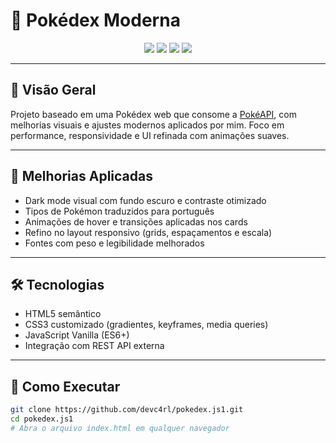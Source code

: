 # 🚀 Pokédex Moderna

<div align="center">
  <img src="https://img.shields.io/badge/HTML5-E34F26?style=for-the-badge&logo=html5&logoColor=white">
  <img src="https://img.shields.io/badge/CSS3-1572B6?style=for-the-badge&logo=css3&logoColor=white">
  <img src="https://img.shields.io/badge/JavaScript-F7DF1E?style=for-the-badge&logo=javascript&logoColor=black">
  <img src="https://img.shields.io/badge/REST%20API-PokéAPI-red?style=for-the-badge">
</div>

---

## 📌 Visão Geral

Projeto baseado em uma Pokédex web que consome a [PokéAPI](https://pokeapi.co/), com melhorias visuais e ajustes modernos aplicados por mim. Foco em performance, responsividade e UI refinada com animações suaves.

---

## 🧩 Melhorias Aplicadas

- Dark mode visual com fundo escuro e contraste otimizado
- Tipos de Pokémon traduzidos para português
- Animações de hover e transições aplicadas nos cards
- Refino no layout responsivo (grids, espaçamentos e escala)
- Fontes com peso e legibilidade melhorados

---

## 🛠 Tecnologias

- HTML5 semântico
- CSS3 customizado (gradientes, keyframes, media queries)
- JavaScript Vanilla (ES6+)
- Integração com REST API externa

---

## 🧪 Como Executar

```bash
git clone https://github.com/devc4rl/pokedex.js1.git
cd pokedex.js1
# Abra o arquivo index.html em qualquer navegador
